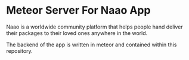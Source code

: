 Meteor Server For Naao App
=================================
Naao is a worldwide community platform that helps people hand deliver their packages to their loved ones anywhere in the world.

The backend of the app is written in meteor and contained within this repository. 